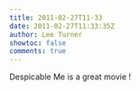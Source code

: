 ```yaml
---
title: 2011-02-27T11-33
date: 2011-02-27T11:33:35Z
author: Lee Turner
showtoc: false
comments: true
---
```


Despicable Me is a great movie !

